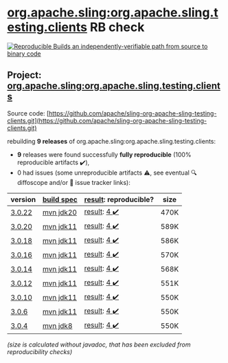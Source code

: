 [org.apache.sling:org.apache.sling.testing.clients](https://central.sonatype.com/artifact/org.apache.sling/org.apache.sling.testing.clients/versions) RB check
=======

[![Reproducible Builds](https://reproducible-builds.org/images/logos/rb.svg) an independently-verifiable path from source to binary code](https://reproducible-builds.org/)

## Project: [org.apache.sling:org.apache.sling.testing.clients](https://central.sonatype.com/artifact/org.apache.sling/org.apache.sling.testing.clients/versions)

Source code: [https://github.com/apache/sling-org-apache-sling-testing-clients.git](https://github.com/apache/sling-org-apache-sling-testing-clients.git)

rebuilding **9 releases** of org.apache.sling:org.apache.sling.testing.clients:
- **9** releases were found successfully **fully reproducible** (100% reproducible artifacts :heavy_check_mark:),
- 0 had issues (some unreproducible artifacts :warning:, see eventual :mag: diffoscope and/or :memo: issue tracker links):

| version | [build spec](/BUILDSPEC.md) | [result](https://reproducible-builds.org/docs/jvm/): reproducible? | size |
| -- | --------- | ------ | -- |
| [3.0.22](https://central.sonatype.com/artifact/org.apache.sling/org.apache.sling.testing.clients/3.0.22/pom) | [mvn jdk20](org.apache.sling.testing.clients-3.0.22.buildspec) | [result](org.apache.sling.testing.clients-3.0.22.buildinfo): [4 :heavy_check_mark: ](org.apache.sling.testing.clients-3.0.22.buildcompare) | 470K |
| [3.0.20](https://central.sonatype.com/artifact/org.apache.sling/org.apache.sling.testing.clients/3.0.20/pom) | [mvn jdk11](org.apache.sling.testing.clients-3.0.20.buildspec) | [result](org.apache.sling.testing.clients-3.0.20.buildinfo): [4 :heavy_check_mark: ](org.apache.sling.testing.clients-3.0.20.buildcompare) | 589K |
| [3.0.18](https://central.sonatype.com/artifact/org.apache.sling/org.apache.sling.testing.clients/3.0.18/pom) | [mvn jdk11](org.apache.sling.testing.clients-3.0.18.buildspec) | [result](org.apache.sling.testing.clients-3.0.18.buildinfo): [4 :heavy_check_mark: ](org.apache.sling.testing.clients-3.0.18.buildcompare) | 586K |
| [3.0.16](https://central.sonatype.com/artifact/org.apache.sling/org.apache.sling.testing.clients/3.0.16/pom) | [mvn jdk11](org.apache.sling.testing.clients-3.0.16.buildspec) | [result](org.apache.sling.testing.clients-3.0.16.buildinfo): [4 :heavy_check_mark: ](org.apache.sling.testing.clients-3.0.16.buildcompare) | 570K |
| [3.0.14](https://central.sonatype.com/artifact/org.apache.sling/org.apache.sling.testing.clients/3.0.14/pom) | [mvn jdk11](org.apache.sling.testing.clients-3.0.14.buildspec) | [result](org.apache.sling.testing.clients-3.0.14.buildinfo): [4 :heavy_check_mark: ](org.apache.sling.testing.clients-3.0.14.buildcompare) | 568K |
| [3.0.12](https://central.sonatype.com/artifact/org.apache.sling/org.apache.sling.testing.clients/3.0.12/pom) | [mvn jdk11](org.apache.sling.testing.clients-3.0.12.buildspec) | [result](org.apache.sling.testing.clients-3.0.12.buildinfo): [4 :heavy_check_mark: ](org.apache.sling.testing.clients-3.0.12.buildcompare) | 551K |
| [3.0.10](https://central.sonatype.com/artifact/org.apache.sling/org.apache.sling.testing.clients/3.0.10/pom) | [mvn jdk11](org.apache.sling.testing.clients-3.0.10.buildspec) | [result](org.apache.sling.testing.clients-3.0.10.buildinfo): [4 :heavy_check_mark: ](org.apache.sling.testing.clients-3.0.10.buildcompare) | 550K |
| [3.0.6](https://central.sonatype.com/artifact/org.apache.sling/org.apache.sling.testing.clients/3.0.6/pom) | [mvn jdk11](org.apache.sling.testing.clients-3.0.6.buildspec) | [result](org.apache.sling.testing.clients-3.0.6.buildinfo): [4 :heavy_check_mark: ](org.apache.sling.testing.clients-3.0.6.buildcompare) | 550K |
| [3.0.4](https://central.sonatype.com/artifact/org.apache.sling/org.apache.sling.testing.clients/3.0.4/pom) | [mvn jdk8](org.apache.sling.testing.clients-3.0.4.buildspec) | [result](org.apache.sling.testing.clients-3.0.4.buildinfo): [4 :heavy_check_mark: ](org.apache.sling.testing.clients-3.0.4.buildcompare) | 550K |

<i>(size is calculated without javadoc, that has been excluded from reproducibility checks)</i>
